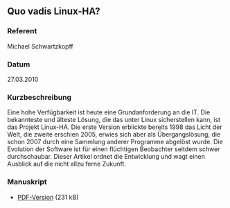 ## Quo vadis Linux-HA?


### Referent
Michael Schwartzkopff

### Datum
27.03.2010

### Kurzbeschreibung
Eine hohe Verfügbarkeit ist heute eine Grundanforderung an die IT. Die
bekannteste und älteste Lösung, die das unter Linux sicherstellen kann, ist das
Projekt Linux-HA. Die erste Version erblickte bereits 1998 das Licht der Welt,
die zweite erschien 2005, erwies sich aber als Übergangslösung, die schon 2007
durch eine Sammlung anderer Programme abgelöst wurde. Die Evolution der
Software ist für einen flüchtigen Beobachter seitdem schwer durchschaubar.
Dieser Artikel ordnet die Entwicklung und wagt einen Ausblick auf die nicht
allzu ferne Zukunft.

### Manuskript

* [PDF-Version](/download/Vortraege/Quo_vadis_Linux_HA_LIT_2010.pdf) (231 kB)
